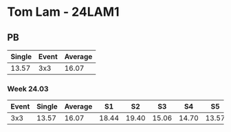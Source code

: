 # Tom Lam - 24LAM1

## PB
|Single|Event|Average|
|----|----|----|
|13.57|3x3|16.07|
### Week 24.03
|Event|Single|Average|S1|S2|S3|S4|S5|
|-----|-------|------|--|--|--|--|--|
|3x3|13.57|16.07|18.44|19.40|15.06|14.70|13.57|
